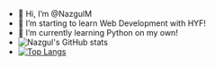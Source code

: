 - 👋 Hi, I’m @NazgulM
- 👀 I’m starting to learn Web Development with HYF!
- 🌱 I’m currently learning Python on my own!
- ![Nazgul's GitHub stats](https://github-readme-stats.vercel.app/api?username=NazgulM&hide=stars&theme=merko&show_icons=true)
- [![Top Langs](https://github-readme-stats.vercel.app/api/top-langs/?username=NazgulM)](https://github.com/NazgulM/github-readme-stats)
<!---
--->
